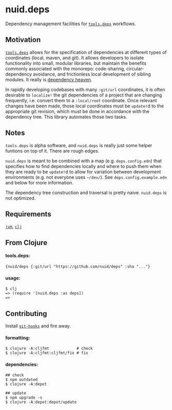 # nuid.deps

Dependency management facilities for [`tools.deps`](https://clojure.org/guides/deps_and_cli) workflows.

## Motivation

[`tools.deps`](https://clojure.org/guides/deps_and_cli) allows for the specification of dependencies at different types of coordinates (local, maven, and git). It allows developers to isolate functionality into small, modular libraries, but maintain the benefits commonly associated with the monorepo: code-sharing, circular-dependency avoidance, and frictionless local development of sibling modules. It really is [dependency heaven](https://www.youtube.com/watch?v=sStlTye-Kjk).

In rapidly developing codebases with many `:git/url` coordinates, it is often desirable to `localize!` the git dependencies of a project that are changing frequently, i.e. convert them to a  `:local/root` coordinate. Once relevant changes have been made, those local coordinates must be `update!`d to the appropriate git revision, which must be done in accordance with the dependency tree. This library automates those two tasks.

## Notes

`tools.deps` is alpha software, and `nuid.deps` is really just some helper funtions on top of it. There are rough edges.

`nuid.deps` is meant to be combined with a map (e.g. `deps.config.edn`) that specifies how to find dependencies locally and where to push them when they are ready to be `update!`d to allow for variation between development environments (e.g. not everyone uses `~/dev/`). See `deps.config.example.edn` and below for more information.

The dependency tree construction and traversal is pretty naive. `nuid.deps` is not optimized.

## Requirements

[`jvm`](https://www.java.com/en/download/), [`clj`](https://clojure.org/guides/getting_started)

## From Clojure

#### tools.deps:

`{nuid/deps {:git/url "https://github.com/nuid/deps" :sha "..."}`

#### usage:

```
$ clj
=> (require '[nuid.deps :as deps])
=> 
```

## Contributing

Install [`git-hooks`](https://github.com/icefox/git-hooks) and fire away.

#### formatting:

```
$ clojure -A:cljfmt            # check
$ clojure -A:cljfmt:cljfmt/fix # fix
```

#### dependencies:

```
## check
$ npm outdated
$ clojure -A:depot

## update
$ npm upgrade -s
$ clojure -A:depot:depot/update
```
